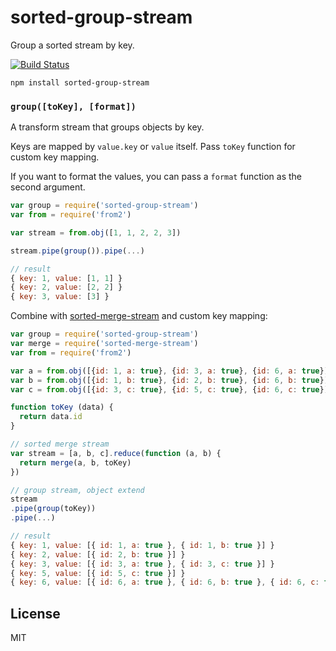 # sorted-group-stream

Group a sorted stream by key.

[![Build Status](https://travis-ci.org/cshum/sorted-group-stream.svg?branch=master)](https://travis-ci.org/cshum/sorted-group-stream)

```
npm install sorted-group-stream
```

### `group([toKey], [format])`
A transform stream that groups objects by key.

Keys are mapped by `value.key` or `value` itself. Pass `toKey` function for custom key mapping.

If you want to format the values, you can pass a `format` function as the second argument.

```js
var group = require('sorted-group-stream')
var from = require('from2')

var stream = from.obj([1, 1, 2, 2, 3])

stream.pipe(group()).pipe(...)

// result
{ key: 1, value: [1, 1] }
{ key: 2, value: [2, 2] }
{ key: 3, value: [3] }
```

Combine with [sorted-merge-stream](https://github.com/cshum/sorted-merge-stream) and custom key mapping:

```js
var group = require('sorted-group-stream')
var merge = require('sorted-merge-stream')
var from = require('from2')

var a = from.obj([{id: 1, a: true}, {id: 3, a: true}, {id: 6, a: true}])
var b = from.obj([{id: 1, b: true}, {id: 2, b: true}, {id: 6, b: true}])
var c = from.obj([{id: 3, c: true}, {id: 5, c: true}, {id: 6, c: true}])

function toKey (data) {
  return data.id
}

// sorted merge stream
var stream = [a, b, c].reduce(function (a, b) {
  return merge(a, b, toKey)
})

// group stream, object extend
stream
.pipe(group(toKey))
.pipe(...)

// result
{ key: 1, value: [{ id: 1, a: true }, { id: 1, b: true }] }
{ key: 2, value: [{ id: 2, b: true }] }
{ key: 3, value: [{ id: 3, a: true }, { id: 3, c: true }] }
{ key: 5, value: [{ id: 5, c: true }] }
{ key: 6, value: [{ id: 6, a: true }, { id: 6, b: true }, { id: 6, c: true }] }

```

## License

MIT

